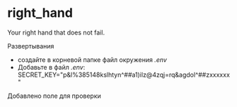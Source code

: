 # right_hand
Your right hand that does not fail.

Развертывания 
- создайте в корневой папке файл окружения *.env*
- Добавьте в файл *.env*:
SECRET_KEY="p&l%385148kslhtyn^##a1)ilz@4zqj=rq&agdol^##zxxxxxx"

Добавлено поле для проверки